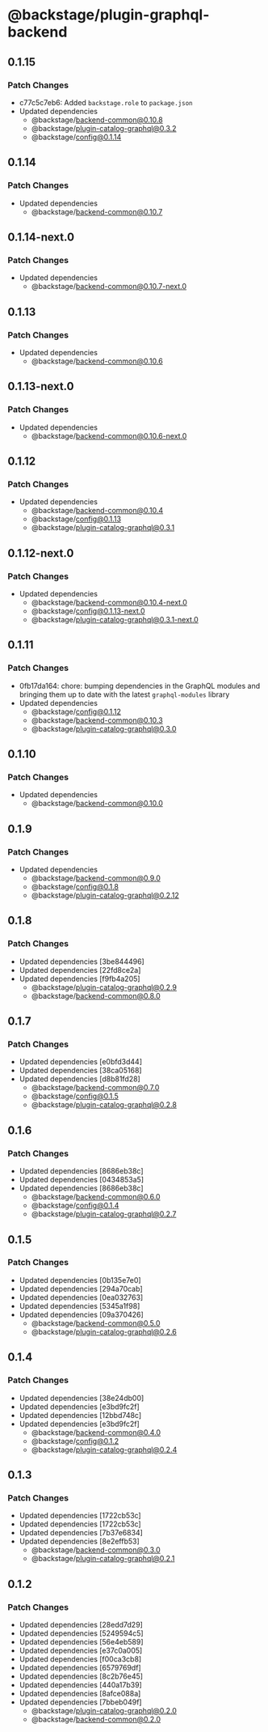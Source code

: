 # @backstage/plugin-graphql-backend

## 0.1.15

### Patch Changes

- c77c5c7eb6: Added `backstage.role` to `package.json`
- Updated dependencies
  - @backstage/backend-common@0.10.8
  - @backstage/plugin-catalog-graphql@0.3.2
  - @backstage/config@0.1.14

## 0.1.14

### Patch Changes

- Updated dependencies
  - @backstage/backend-common@0.10.7

## 0.1.14-next.0

### Patch Changes

- Updated dependencies
  - @backstage/backend-common@0.10.7-next.0

## 0.1.13

### Patch Changes

- Updated dependencies
  - @backstage/backend-common@0.10.6

## 0.1.13-next.0

### Patch Changes

- Updated dependencies
  - @backstage/backend-common@0.10.6-next.0

## 0.1.12

### Patch Changes

- Updated dependencies
  - @backstage/backend-common@0.10.4
  - @backstage/config@0.1.13
  - @backstage/plugin-catalog-graphql@0.3.1

## 0.1.12-next.0

### Patch Changes

- Updated dependencies
  - @backstage/backend-common@0.10.4-next.0
  - @backstage/config@0.1.13-next.0
  - @backstage/plugin-catalog-graphql@0.3.1-next.0

## 0.1.11

### Patch Changes

- 0fb17da164: chore: bumping dependencies in the GraphQL modules and bringing them up to date with the latest `graphql-modules` library
- Updated dependencies
  - @backstage/config@0.1.12
  - @backstage/backend-common@0.10.3
  - @backstage/plugin-catalog-graphql@0.3.0

## 0.1.10

### Patch Changes

- Updated dependencies
  - @backstage/backend-common@0.10.0

## 0.1.9

### Patch Changes

- Updated dependencies
  - @backstage/backend-common@0.9.0
  - @backstage/config@0.1.8
  - @backstage/plugin-catalog-graphql@0.2.12

## 0.1.8

### Patch Changes

- Updated dependencies [3be844496]
- Updated dependencies [22fd8ce2a]
- Updated dependencies [f9fb4a205]
  - @backstage/plugin-catalog-graphql@0.2.9
  - @backstage/backend-common@0.8.0

## 0.1.7

### Patch Changes

- Updated dependencies [e0bfd3d44]
- Updated dependencies [38ca05168]
- Updated dependencies [d8b81fd28]
  - @backstage/backend-common@0.7.0
  - @backstage/config@0.1.5
  - @backstage/plugin-catalog-graphql@0.2.8

## 0.1.6

### Patch Changes

- Updated dependencies [8686eb38c]
- Updated dependencies [0434853a5]
- Updated dependencies [8686eb38c]
  - @backstage/backend-common@0.6.0
  - @backstage/config@0.1.4
  - @backstage/plugin-catalog-graphql@0.2.7

## 0.1.5

### Patch Changes

- Updated dependencies [0b135e7e0]
- Updated dependencies [294a70cab]
- Updated dependencies [0ea032763]
- Updated dependencies [5345a1f98]
- Updated dependencies [09a370426]
  - @backstage/backend-common@0.5.0
  - @backstage/plugin-catalog-graphql@0.2.6

## 0.1.4

### Patch Changes

- Updated dependencies [38e24db00]
- Updated dependencies [e3bd9fc2f]
- Updated dependencies [12bbd748c]
- Updated dependencies [e3bd9fc2f]
  - @backstage/backend-common@0.4.0
  - @backstage/config@0.1.2
  - @backstage/plugin-catalog-graphql@0.2.4

## 0.1.3

### Patch Changes

- Updated dependencies [1722cb53c]
- Updated dependencies [1722cb53c]
- Updated dependencies [7b37e6834]
- Updated dependencies [8e2effb53]
  - @backstage/backend-common@0.3.0
  - @backstage/plugin-catalog-graphql@0.2.1

## 0.1.2

### Patch Changes

- Updated dependencies [28edd7d29]
- Updated dependencies [5249594c5]
- Updated dependencies [56e4eb589]
- Updated dependencies [e37c0a005]
- Updated dependencies [f00ca3cb8]
- Updated dependencies [6579769df]
- Updated dependencies [8c2b76e45]
- Updated dependencies [440a17b39]
- Updated dependencies [8afce088a]
- Updated dependencies [7bbeb049f]
  - @backstage/plugin-catalog-graphql@0.2.0
  - @backstage/backend-common@0.2.0
